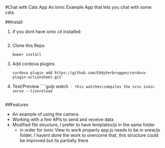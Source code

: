 #Chat with Cats App
An Ionic Example App that lets you chat with some cats.

##Install
1. if you dont have ionic cli installed:
    ````npm install -g ionic
    ````
2. Clone this Repo

    ````npm install
    bower install
    ````

3. Add cordova plugins
    ````cordova plugin add cordova-plugin-camera
    cordova plugin add https://github.com/EddyVerbruggen/cordova-plugin-actionsheet.git`
    ````

3. Test/Preview
    ````gulp watch` - this watches\compiles the scss
    ionic serve --livereload`
    ````

##Features
 - An example of using the camera
 - Working with a few APIs to send and receive data
 - Modified file structure, I prefer to have templates/js in the same folder 
     + in order for Ionic View to work properly app.js needs to be in www/js folder, I havent done the work to overcome that, this structure could be improved but its partially there

